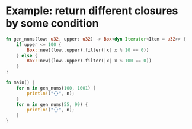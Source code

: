 # Example: return different closures by some condition
```Rust
fn gen_nums(low: u32, upper: u32) -> Box<dyn Iterator<Item = u32>> {
    if upper <= 100 {
        Box::new((low..upper).filter(|x| x % 10 == 0))
    } else {
        Box::new((low..upper).filter(|x| x % 100 == 0))
    }
}

fn main() {
    for n in gen_nums(100, 1001) {
        println!("{}", n);
    }
    for n in gen_nums(55, 99) {
        println!("{}", n);
    }
}
```